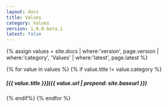 ```yaml
---
layout: docs
title: Values
category: Values
version: 1.0.0-beta.1
latest: false
---
```


{% assign values = site.docs | where:'version', page.version | where:'category', 'Values' | where:'latest', page.latest %}

{% for value in values %}
{% if value.title != value.category %}
##### [{{ value.title }}]({{ value.url | prepend: site.baseurl }})
{% endif%}
{% endfor %}
